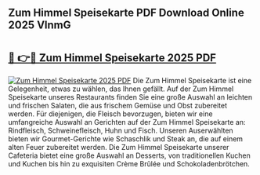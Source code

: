 ## Zum Himmel Speisekarte PDF Download Online 2025 VlnmG

# <h2><a href="http://gc5y62.nevu.top/?p=Zum+Himmel+Speisekarte">🔗 👉🔴 Zum Himmel Speisekarte 2025 PDF</a></h2>

[![Zum Himmel Speisekarte 2025 PDF](https://i.imgur.com/dBaPXMq.png)](http://gc5y62.nevu.top/?p=Zum+Himmel+Speisekarte)
Die Zum Himmel Speisekarte ist eine Gelegenheit, etwas zu wählen, das Ihnen gefällt. Auf der Zum Himmel Speisekarte unseres Restaurants finden Sie eine große Auswahl an leichten und frischen Salaten, die aus frischem Gemüse und Obst zubereitet werden. Für diejenigen, die Fleisch bevorzugen, bieten wir eine umfangreiche Auswahl an Gerichten auf der Zum Himmel Speisekarte an: Rindfleisch, Schweinefleisch, Huhn und Fisch. Unseren Auserwählten bieten wir Gourmet-Gerichte wie Schaschlik und Steak an, die auf einem alten Feuer zubereitet werden. Die Zum Himmel Speisekarte unserer Cafeteria bietet eine große Auswahl an Desserts, von traditionellen Kuchen und Kuchen bis hin zu exquisiten Crème Brûlée und Schokoladenbrötchen.
